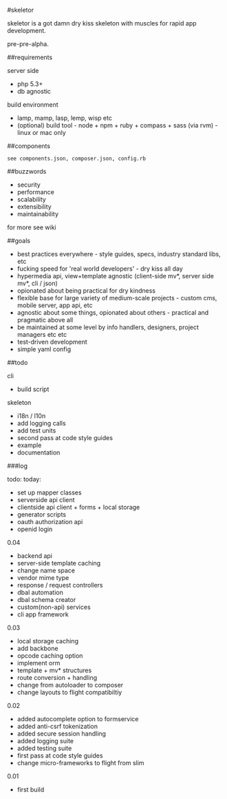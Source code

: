 #skeletor

skeletor is a got damn dry kiss skeleton with muscles for rapid app development. 

pre-pre-alpha.

##requirements

server side

- php 5.3+
- db agnostic

build environment

- lamp, mamp, lasp, lemp, wisp etc
- (optional) build tool - node + npm + ruby + compass + sass (via rvm) - linux or mac only

##components

	see components.json, composer.json, config.rb

##buzzwords

- security
- performance
- scalability
- extensibility
- maintainability

for more see wiki

##goals

- best practices everywhere - style guides, specs, industry standard libs, etc
- fucking speed for 'real world developers' - dry kiss all day
- hypermedia api, view+template agnostic (client-side mv*, server side mv*, cli / json)
- opionated about being practical for dry kindness
- flexible base for large variety of medium-scale projects - custom cms, mobile server, app api, etc
- agnostic about some things, opionated about others - practical and pragmatic above all
- be maintained at some level by info handlers, designers, project managers etc etc 
- test-driven development
- simple yaml config

##todo

cli

- build script

skeleton

- i18n / l10n
- add logging calls
- add test units
- second pass at code style guides
- example
- documentation


###log

todo: today:

- set up mapper classes
- serverside api client
- clientside api client + forms + local storage
- generator scripts
- oauth authorization api
- openid login


0.04

- backend api
- server-side template caching
- change name space
- vendor mime type
- response / request controllers
- dbal automation
- dbal schema creator
- custom(non-api) services
- cli app framework


0.03

- local storage caching
- add backbone
- opcode caching option
- implement orm
- template + mv* structures
- route conversion + handling
- change from autoloader to composer
- change layouts to flight compatibiltiy

0.02

- added autocomplete option to formservice
- added anti-csrf tokenization
- added secure session handling
- added logging suite
- added testing suite
- first pass at code style guides
- change micro-frameworks to flight from slim

0.01

- first build
